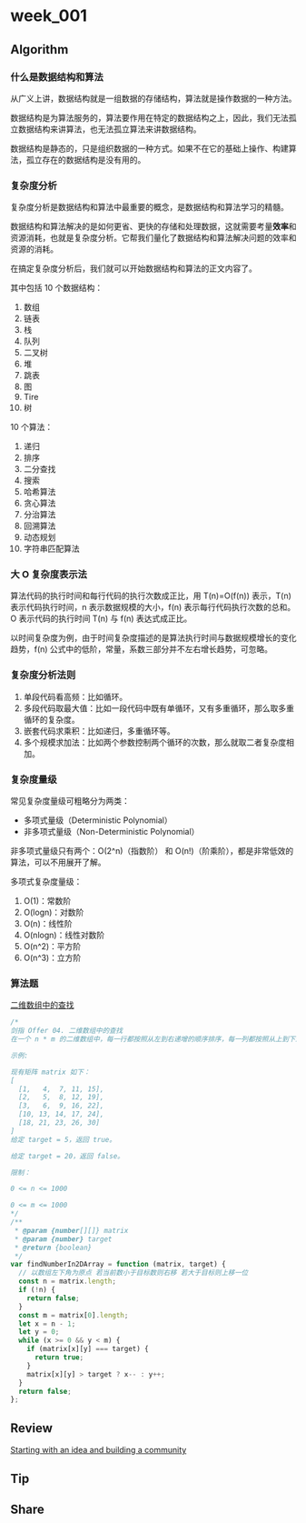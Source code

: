 # week_001

## Algorithm

### 什么是数据结构和算法

从广义上讲，数据结构就是一组数据的存储结构，算法就是操作数据的一种方法。

数据结构是为算法服务的，算法要作用在特定的数据结构之上，因此，我们无法孤立数据结构来讲算法，也无法孤立算法来讲数据结构。

数据结构是静态的，只是组织数据的一种方式。如果不在它的基础上操作、构建算法，孤立存在的数据结构是没有用的。

### 复杂度分析

复杂度分析是数据结构和算法中最重要的概念，是数据结构和算法学习的精髓。

数据结构和算法解决的是如何更省、更快的存储和处理数据，这就需要考量**效率**和资源消耗，也就是复杂度分析。它帮我们量化了数据结构和算法解决问题的效率和资源的消耗。

在搞定复杂度分析后，我们就可以开始数据结构和算法的正文内容了。

其中包括 10 个数据结构：

1. 数组
2. 链表
3. 栈
4. 队列
5. 二叉树
6. 堆
7. 跳表
8. 图
9. Tire
10. 树

10 个算法：

1. 递归
2. 排序
3. 二分查找
4. 搜索
5. 哈希算法
6. 贪心算法
7. 分治算法
8. 回溯算法
9. 动态规划
10. 字符串匹配算法

### 大 O 复杂度表示法

算法代码的执行时间和每行代码的执行次数成正比，用 T(n)=O(f(n)) 表示，T(n) 表示代码执行时间，n 表示数据规模的大小，f(n) 表示每行代码执行次数的总和。O 表示代码的执行时间 T(n) 与 f(n) 表达式成正比。

以时间复杂度为例，由于时间复杂度描述的是算法执行时间与数据规模增长的变化趋势，f(n) 公式中的低阶，常量，系数三部分并不左右增长趋势，可忽略。

### 复杂度分析法则

1. 单段代码看高频：比如循环。
2. 多段代码取最大值：比如一段代码中既有单循环，又有多重循环，那么取多重循环的复杂度。
3. 嵌套代码求乘积：比如递归，多重循环等。
4. 多个规模求加法：比如两个参数控制两个循环的次数，那么就取二者复杂度相加。

### 复杂度量级

常见复杂度量级可粗略分为两类：

* 多项式量级（Deterministic Polynomial）
* 非多项式量级（Non-Deterministic Polynomial）

非多项式量级只有两个：O(2^n)（指数阶） 和 O(n!)（阶乘阶），都是非常低效的算法，可以不用展开了解。

多项式复杂度量级：

1. O(1)：常数阶
2. O(logn)：对数阶
3. O(n)：线性阶
4. O(nlogn)：线性对数阶
5. O(n^2)：平方阶
6. O(n^3)：立方阶

### 算法题

[二维数组中的查找](https://leetcode-cn.com/problems/er-wei-shu-zu-zhong-de-cha-zhao-lcof/)

```js
/* 
剑指 Offer 04. 二维数组中的查找 
在一个 n * m 的二维数组中，每一行都按照从左到右递增的顺序排序，每一列都按照从上到下递增的顺序排序。请完成一个高效的函数，输入这样的一个二维数组和一个整数，判断数组中是否含有该整数。

示例:

现有矩阵 matrix 如下：
[
  [1,   4,  7, 11, 15],
  [2,   5,  8, 12, 19],
  [3,   6,  9, 16, 22],
  [10, 13, 14, 17, 24],
  [18, 21, 23, 26, 30]
]
给定 target = 5，返回 true。

给定 target = 20，返回 false。

限制：

0 <= n <= 1000

0 <= m <= 1000
*/
/**
 * @param {number[][]} matrix
 * @param {number} target
 * @return {boolean}
 */
var findNumberIn2DArray = function (matrix, target) {
  // 以数组左下角为原点 若当前数小于目标数则右移 若大于目标则上移一位
  const n = matrix.length;
  if (!n) {
    return false;
  }
  const m = matrix[0].length;
  let x = n - 1;
  let y = 0;
  while (x >= 0 && y < m) {
    if (matrix[x][y] === target) {
      return true;
    }
    matrix[x][y] > target ? x-- : y++;
  }
  return false;
};
```

## Review

[Starting with an idea and building a community](https://github.com/readme/evan-you)

## Tip

## Share
